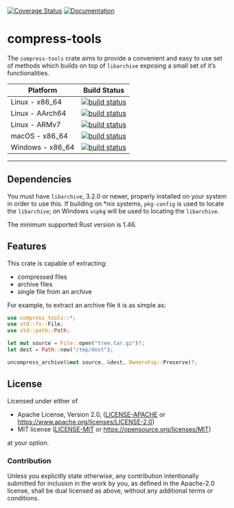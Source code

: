 [![Coverage Status](https://coveralls.io/repos/github/OSSystems/compress-tools-rs/badge.svg?branch=master)](https://coveralls.io/github/OSSystems/compress-tools-rs?branch=master)
[![Documentation](https://docs.rs/compress-tools/badge.svg)](https://docs.rs/compress-tools)

# compress-tools

The `compress-tools` crate aims to provide a convenient and easy to use set
of methods which builds on top of `libarchive` exposing a small set of it’s
functionalities.

| Platform | Build Status |
| -------- | ------------ |
| Linux - x86_64 | [![build status](https://github.com/OSSystems/compress-tools-rs/workflows/CI%20-%20Linux%20-%20x86_64/badge.svg)](https://github.com/OSSystems/compress-tools-rs/actions) |
| Linux - AArch64 | [![build status](https://github.com/OSSystems/compress-tools-rs/workflows/CI%20-%20Linux%20-%20AArch64/badge.svg)](https://github.com/OSSystems/compress-tools-rs/actions) |
| Linux - ARMv7 | [![build status](https://github.com/OSSystems/compress-tools-rs/workflows/CI%20-%20Linux%20-%20ARMv7/badge.svg)](https://github.com/OSSystems/compress-tools-rs/actions) |
| macOS - x86_64 | [![build status](https://github.com/OSSystems/compress-tools-rs/workflows/CI%20-%20macOS%20-%20x86_64/badge.svg)](https://github.com/OSSystems/compress-tools-rs/actions) |
| Windows - x86_64 | [![build status](https://github.com/OSSystems/compress-tools-rs/workflows/CI%20-%20Windows%20-%20x86_64/badge.svg)](https://github.com/OSSystems/compress-tools-rs/actions) |

---

## Dependencies

You must have `libarchive`, 3.2.0 or newer, properly installed on your
system in order to use this. If building on *nix systems, `pkg-config` is
used to locate the `libarchive`; on Windows `vcpkg` will be used to locating
the `libarchive`.

The minimum supported Rust version is 1.46.

## Features

This crate is capable of extracting:

* compressed files
* archive files
* single file from an archive

For example, to extract an archive file it is as simple as:

```rust
use compress_tools::*;
use std::fs::File;
use std::path::Path;

let mut source = File::open("tree.tar.gz")?;
let dest = Path::new("/tmp/dest");

uncompress_archive(&mut source, &dest, Ownership::Preserve)?;
```

## License

Licensed under either of

 * Apache License, Version 2.0, ([LICENSE-APACHE](LICENSE-APACHE) or https://www.apache.org/licenses/LICENSE-2.0)
 * MIT license ([LICENSE-MIT](LICENSE-MIT) or https://opensource.org/licenses/MIT)

at your option.

### Contribution

Unless you explicitly state otherwise, any contribution intentionally
submitted for inclusion in the work by you, as defined in the
Apache-2.0 license, shall be dual licensed as above, without any
additional terms or conditions.
